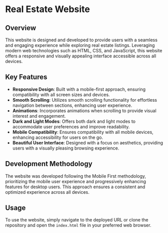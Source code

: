 # Real Estate Website

## Overview
This website is designed and developed to provide users with a seamless and engaging experience while exploring real estate listings. Leveraging modern web technologies such as HTML, CSS, and JavaScript, this website offers a responsive and visually appealing interface accessible across all devices.

## Key Features
- **Responsive Design**: Built with a mobile-first approach, ensuring compatibility with all screen sizes and devices.
- **Smooth Scrolling**: Utilizes smooth scrolling functionality for effortless navigation between sections, enhancing user experience.
- **Animations**: Incorporates animations when scrolling to provide visual interest and engagement.
- **Dark and Light Modes**: Offers both dark and light modes to accommodate user preferences and improve readability.
- **Mobile Compatibility**: Ensures compatibility with all mobile devices, enhancing accessibility for users on the go.
- **Beautiful User Interface**: Designed with a focus on aesthetics, providing users with a visually pleasing browsing experience.

## Development Methodology
The website was developed following the Mobile First methodology, prioritizing the mobile user experience and progressively enhancing features for desktop users. This approach ensures a consistent and optimized experience across all devices.

## Usage
To use the website, simply navigate to the deployed URL or clone the repository and open the `index.html` file in your preferred web browser.


